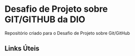 # Desafio de Projeto sobre GIT/GITHUB da DIO
Repositório criado para o Desafio de Projeto sobre Git/GitHub

## Links Úteis
